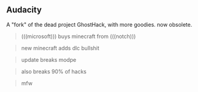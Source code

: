 ## Audacity
A "fork" of the dead project GhostHack, with more goodies. now obsolete.  

>(((microsoft))) buys minecraft from (((notch)))  

>new minecraft adds dlc bullshit  

>update breaks modpe  

>also breaks 90% of hacks  

>mfw



